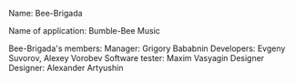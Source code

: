 Name: Bee-Brigada

Name of application: Bumble-Bee Music

Bee-Brigada's members: 
Manager: Grigory Bababnin 
Developers: Evgeny Suvorov, Alexey Vorobev 
Software tester: Maxim Vasyagin Designer
Designer: Alexander Artyushin
